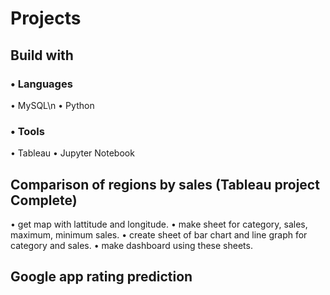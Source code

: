 # Projects

## Build with
  ### • Languages
  • MySQL\n
  • Python
  ### • Tools
  • Tableau
  • Jupyter Notebook

## Comparison of regions by sales  (Tableau project Complete)

 • get map with lattitude and longitude.
 • make sheet for category, sales, maximum, minimum sales.
 • create sheet of bar chart and line graph for category and sales.
 • make dashboard using these sheets.

## Google app rating prediction
  
